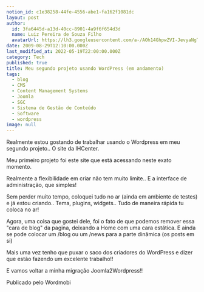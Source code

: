 ```yaml
---
notion_id: c1e38258-44fe-4556-abe1-fa162f1081dc
layout: post
author:
  id: 3fa6445d-a13d-40cc-8901-4a9f6f654d3d
  name: Luiz Pereira de Souza Filho
  avatarUrl: https://lh3.googleusercontent.com/a-/AOh14GhpwZVI-JevyaNgTdlrOT6YN20cI6V9Kxtq38Ij8AQ=s100
date: 2009-08-29T12:10:00.000Z
last_modified_at: 2022-05-19T22:00:00.000Z
category: Tech
published: true
title: Meu segundo projeto usando WordPress (em andamento)
tags:
  - blog
  - CMS
  - Content Management Systems
  - Joomla
  - SGC
  - Sistema de Gestão de Conteúdo
  - Software
  - wordpress
image: null
---
```


Realmente estou gostando de trabalhar usando o Wordpress em meu segundo projeto.. O site da IHCenter.

Meu primeiro projeto foi este site que está acessando neste exato momento.

Realmente a flexibilidade em criar não tem muito limite.. E a interface de administração, que simples!

Sem perder muito tempo, coloquei tudo no ar (ainda em ambiente de testes) e já estou criando.. Tema, plugins, widgets.. Tudo de maneira rápida tu coloca no ar!

Agora, uma coisa que gostei dele, foi o fato de que podemos remover essa "cara de blog" da pagina, deixando a Home com uma cara estática. E ainda se pode colocar um /blog ou um /news para a parte dinâmica (os posts em si)

Mais uma vez tenho que puxar o saco dos criadores do WordPress e dizer que estão fazendo um excelente trabalho!!

E vamos voltar a minha migração Joomla2Wordpress!!

Publicado pelo Wordmobi

